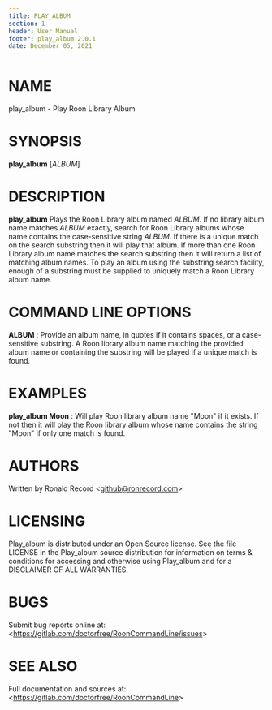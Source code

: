 ```yaml
---
title: PLAY_ALBUM
section: 1
header: User Manual
footer: play_album 2.0.1
date: December 05, 2021
---
```

# NAME
play_album - Play Roon Library Album

# SYNOPSIS
**play_album** [*ALBUM*]

# DESCRIPTION
**play_album** Plays the Roon Library album named *ALBUM*. If no library album name matches *ALBUM* exactly, search for Roon Library albums whose name contains the case-sensitive string *ALBUM*. If there is a unique match on the search substring then it will play that album. If more than one Roon Library album name matches the search substring then it will return a list of matching album names. To play an album using the substring search facility, enough of a substring must be supplied to uniquely match a Roon Library album name.

# COMMAND LINE OPTIONS
**ALBUM**
:  Provide an album name, in quotes if it contains spaces, or a case-sensitive substring. A Roon library album name matching the provided album name or containing the substring will be played if a unique match is found.

# EXAMPLES
**play_album Moon**
: Will play Roon library album name "Moon" if it exists. If not then it will play the Roon library album whose name contains the string "Moon" if only one match is found.

# AUTHORS
Written by Ronald Record &lt;github@ronrecord.com&gt;

# LICENSING
Play_album is distributed under an Open Source license.
See the file LICENSE in the Play_album source distribution
for information on terms &amp; conditions for accessing and
otherwise using Play_album and for a DISCLAIMER OF ALL WARRANTIES.

# BUGS
Submit bug reports online at: &lt;https://gitlab.com/doctorfree/RoonCommandLine/issues&gt;

# SEE ALSO
Full documentation and sources at: &lt;https://gitlab.com/doctorfree/RoonCommandLine&gt;

